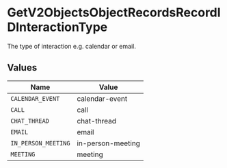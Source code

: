 # GetV2ObjectsObjectRecordsRecordIDInteractionType

The type of interaction e.g. calendar or email.


## Values

| Name                | Value               |
| ------------------- | ------------------- |
| `CALENDAR_EVENT`    | calendar-event      |
| `CALL`              | call                |
| `CHAT_THREAD`       | chat-thread         |
| `EMAIL`             | email               |
| `IN_PERSON_MEETING` | in-person-meeting   |
| `MEETING`           | meeting             |